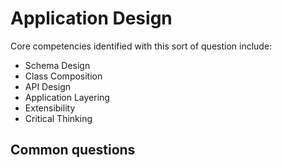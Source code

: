 # Application Design

Core competencies identified with this sort of question include:

- Schema Design
- Class Composition
- API Design
- Application Layering
- Extensibility
- Critical Thinking

## Common questions
